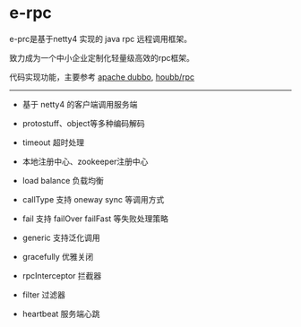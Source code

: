# e-rpc
e-prc是基于netty4 实现的 java rpc 远程调用框架。

致力成为一个中小企业定制化轻量级高效的rpc框架。

代码实现功能，主要参考 <a href="https://dubbo.apache.org/zh/docs/introduction/" target="_blank">apache dubbo</a>, <a href="https://github.com/houbb/rpc" target="_blank">houbb/rpc</a>

___

* 基于 netty4 的客户端调用服务端

* protostuff、object等多种编码解码

* timeout 超时处理

* 本地注册中心、zookeeper注册中心

* load balance 负载均衡

* callType 支持 oneway sync 等调用方式

* fail 支持 failOver failFast 等失败处理策略

* generic 支持泛化调用

* gracefully 优雅关闭

* rpcInterceptor 拦截器

* filter 过滤器

* heartbeat 服务端心跳
